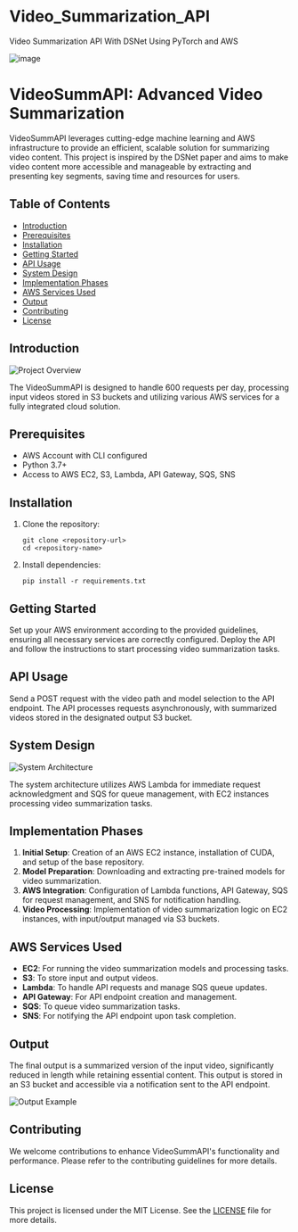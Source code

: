# Video_Summarization_API
Video Summarization API With DSNet Using PyTorch and AWS

![image](https://github.com/anvithalolla/Video_Summarization_API/assets/55392153/995d4d01-4234-49de-9093-98ac384c8a34)

# VideoSummAPI: Advanced Video Summarization

VideoSummAPI leverages cutting-edge machine learning and AWS infrastructure to provide an efficient, scalable solution for summarizing video content. This project is inspired by the DSNet paper and aims to make video content more accessible and manageable by extracting and presenting key segments, saving time and resources for users.

## Table of Contents

- [Introduction](#introduction)
- [Prerequisites](#prerequisites)
- [Installation](#installation)
- [Getting Started](#getting-started)
- [API Usage](#api-usage)
- [System Design](#system-design)
- [Implementation Phases](#implementation-phases)
- [AWS Services Used](#aws-services-used)
- [Output](#output)
- [Contributing](#contributing)
- [License](#license)

## Introduction

![Project Overview](path/to/project_overview_image.png)

The VideoSummAPI is designed to handle 600 requests per day, processing input videos stored in S3 buckets and utilizing various AWS services for a fully integrated cloud solution.

## Prerequisites

- AWS Account with CLI configured
- Python 3.7+
- Access to AWS EC2, S3, Lambda, API Gateway, SQS, SNS

## Installation

1. Clone the repository:
    ```
    git clone <repository-url>
    cd <repository-name>
    ```
2. Install dependencies:
    ```
    pip install -r requirements.txt
    ```

## Getting Started

Set up your AWS environment according to the provided guidelines, ensuring all necessary services are correctly configured. Deploy the API and follow the instructions to start processing video summarization tasks.

## API Usage

Send a POST request with the video path and model selection to the API endpoint. The API processes requests asynchronously, with summarized videos stored in the designated output S3 bucket.

## System Design

![System Architecture](path/to/system_architecture_image.png)

The system architecture utilizes AWS Lambda for immediate request acknowledgment and SQS for queue management, with EC2 instances processing video summarization tasks.

## Implementation Phases

1. **Initial Setup**: Creation of an AWS EC2 instance, installation of CUDA, and setup of the base repository.
2. **Model Preparation**: Downloading and extracting pre-trained models for video summarization.
3. **AWS Integration**: Configuration of Lambda functions, API Gateway, SQS for request management, and SNS for notification handling.
4. **Video Processing**: Implementation of video summarization logic on EC2 instances, with input/output managed via S3 buckets.

## AWS Services Used

- **EC2**: For running the video summarization models and processing tasks.
- **S3**: To store input and output videos.
- **Lambda**: To handle API requests and manage SQS queue updates.
- **API Gateway**: For API endpoint creation and management.
- **SQS**: To queue video summarization tasks.
- **SNS**: For notifying the API endpoint upon task completion.

## Output

The final output is a summarized version of the input video, significantly reduced in length while retaining essential content. This output is stored in an S3 bucket and accessible via a notification sent to the API endpoint.

![Output Example](path/to/output_example_image.png)

## Contributing

We welcome contributions to enhance VideoSummAPI's functionality and performance. Please refer to the contributing guidelines for more details.

## License

This project is licensed under the MIT License. See the [LICENSE](LICENSE) file for more details.


